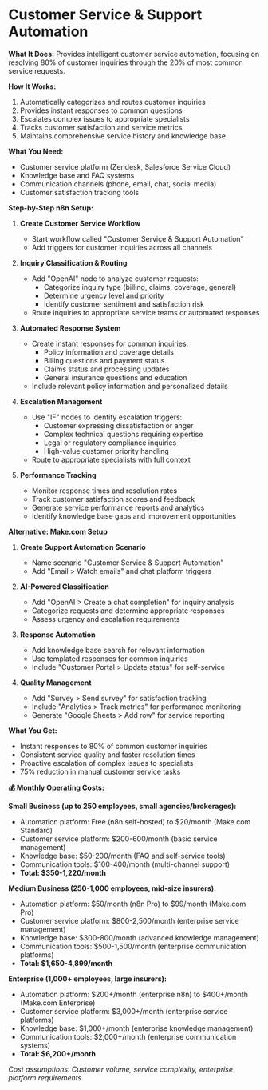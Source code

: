 # Customer Service & Support Automation

**What It Does:** Provides intelligent customer service automation, focusing on resolving 80% of customer inquiries through the 20% of most common service requests.

**How It Works:**
1. Automatically categorizes and routes customer inquiries
2. Provides instant responses to common questions
3. Escalates complex issues to appropriate specialists
4. Tracks customer satisfaction and service metrics
5. Maintains comprehensive service history and knowledge base

**What You Need:**
- Customer service platform (Zendesk, Salesforce Service Cloud)
- Knowledge base and FAQ systems
- Communication channels (phone, email, chat, social media)
- Customer satisfaction tracking tools

**Step-by-Step n8n Setup:**

1. **Create Customer Service Workflow**
   - Start workflow called "Customer Service & Support Automation"
   - Add triggers for customer inquiries across all channels

2. **Inquiry Classification & Routing**
   - Add "OpenAI" node to analyze customer requests:
     - Categorize inquiry type (billing, claims, coverage, general)
     - Determine urgency level and priority
     - Identify customer sentiment and satisfaction risk
   - Route inquiries to appropriate service teams or automated responses

3. **Automated Response System**
   - Create instant responses for common inquiries:
     - Policy information and coverage details
     - Billing questions and payment status
     - Claims status and processing updates
     - General insurance questions and education
   - Include relevant policy information and personalized details

4. **Escalation Management**
   - Use "IF" nodes to identify escalation triggers:
     - Customer expressing dissatisfaction or anger
     - Complex technical questions requiring expertise
     - Legal or regulatory compliance inquiries
     - High-value customer priority handling
   - Route to appropriate specialists with full context

5. **Performance Tracking**
   - Monitor response times and resolution rates
   - Track customer satisfaction scores and feedback
   - Generate service performance reports and analytics
   - Identify knowledge base gaps and improvement opportunities

**Alternative: Make.com Setup**

1. **Create Support Automation Scenario**
   - Name scenario "Customer Service & Support Automation"
   - Add "Email > Watch emails" and chat platform triggers

2. **AI-Powered Classification**
   - Add "OpenAI > Create a chat completion" for inquiry analysis
   - Categorize requests and determine appropriate responses
   - Assess urgency and escalation requirements

3. **Response Automation**
   - Add knowledge base search for relevant information
   - Use templated responses for common inquiries
   - Include "Customer Portal > Update status" for self-service

4. **Quality Management**
   - Add "Survey > Send survey" for satisfaction tracking
   - Include "Analytics > Track metrics" for performance monitoring
   - Generate "Google Sheets > Add row" for service reporting

**What You Get:**
- Instant responses to 80% of common customer inquiries
- Consistent service quality and faster resolution times
- Proactive escalation of complex issues to specialists
- 75% reduction in manual customer service tasks

**💰 Monthly Operating Costs:**

**Small Business (up to 250 employees, small agencies/brokerages):**
- Automation platform: Free (n8n self-hosted) to $20/month (Make.com Standard)
- Customer service platform: $200-600/month (basic service management)
- Knowledge base: $50-200/month (FAQ and self-service tools)
- Communication tools: $100-400/month (multi-channel support)
- **Total: $350-1,220/month**

**Medium Business (250-1,000 employees, mid-size insurers):**
- Automation platform: $50/month (n8n Pro) to $99/month (Make.com Pro)
- Customer service platform: $800-2,500/month (enterprise service management)
- Knowledge base: $300-800/month (advanced knowledge management)
- Communication tools: $500-1,500/month (enterprise communication platforms)
- **Total: $1,650-4,899/month**

**Enterprise (1,000+ employees, large insurers):**
- Automation platform: $200+/month (enterprise n8n) to $400+/month (Make.com Enterprise)
- Customer service platform: $3,000+/month (enterprise service platforms)
- Knowledge base: $1,000+/month (enterprise knowledge management)
- Communication tools: $2,000+/month (enterprise communication systems)
- **Total: $6,200+/month**

*Cost assumptions: Customer volume, service complexity, enterprise platform requirements*
